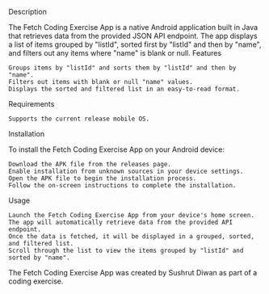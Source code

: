 Description

The Fetch Coding Exercise App is a native Android application built in Java that retrieves data from the provided JSON API endpoint. The app displays a list of items grouped by "listId", sorted first by "listId" and then by "name", and filters out any items where "name" is blank or null.
Features

    Groups items by "listId" and sorts them by "listId" and then by "name".
    Filters out items with blank or null "name" values.
    Displays the sorted and filtered list in an easy-to-read format.

Requirements

    Supports the current release mobile OS.

Installation

To install the Fetch Coding Exercise App on your Android device:

    Download the APK file from the releases page.
    Enable installation from unknown sources in your device settings.
    Open the APK file to begin the installation process.
    Follow the on-screen instructions to complete the installation.

Usage

    Launch the Fetch Coding Exercise App from your device's home screen.
    The app will automatically retrieve data from the provided API endpoint.
    Once the data is fetched, it will be displayed in a grouped, sorted, and filtered list.
    Scroll through the list to view the items grouped by "listId" and sorted by "name".


The Fetch Coding Exercise App was created by Sushrut Diwan as part of a coding exercise.
